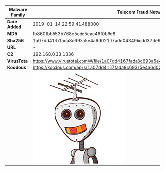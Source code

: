 | Malware Family | Telecom Fraud Network for South Koreans                      |
| -------------- | ------------------------------------------------------------ |
| **Date Added** | 2019-01-14 22:59:41.488000                                                   |
| **MD5**        | fb860fbb553b768e5cde5eac46f0b9d8                             |
| **Sha256**     | 1a07dd4167fada8c693a5e4a6d02107add04349bcdd37de91580ccd11fe09c20 |
| **URL**        | -                                                            |
| **C2**         | 192.168.0.33:1336 |
| **VirusTotal** | https://www.virustotal.com/#/file/1a07dd4167fada8c693a5e4a6d02107add04349bcdd37de91580ccd11fe09c20/detection |
| **Koodous**    | https://koodous.com/apks/1a07dd4167fada8c693a5e4a6d02107add04349bcdd37de91580ccd11fe09c20 |
|                | ![](../assets/1a07dd4167fada8c693a5e4a6d02107add04349bcdd37de91580ccd11fe09c20.png) |